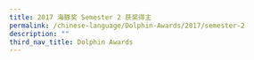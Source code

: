 ```yaml
---
title: 2017 海豚奖 Semester 2 获奖得主
permalink: /chinese-language/Dolphin-Awards/2017/semester-2
description: ""
third_nav_title: Dolphin Awards
---
```

